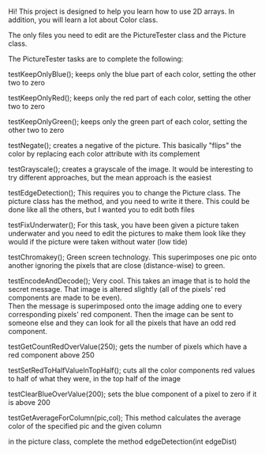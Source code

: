 Hi!
This project is designed to help you learn how to use 2D arrays.  In addition, you will learn a lot about Color class.

The only files you need to edit are the PictureTester class and the Picture class.

The PictureTester tasks are to complete the following:

testKeepOnlyBlue();
keeps only the blue part of each color, setting the other two to zero

testKeepOnlyRed();
keeps only the red part of each color, setting the other two to zero

testKeepOnlyGreen();
keeps only the green part of each color, setting the other two to zero

testNegate();
creates a negative of the picture.  This basically "flips" the color by replacing
each color attribute with its complement

testGrayscale();
creates a grayscale of the image. It would be interesting to try different approaches, but the mean approach is the easiest

testEdgeDetection();
This requires you to change the Picture class.  The picture class has the method, and you need to write it there.  This could
be done like all the others, but I wanted you to edit both files

testFixUnderwater();
For this task, you have been given a picture taken underwater and you need to edit the pictures to make them look like they would
if the picture were taken without water (low tide)

testChromakey();
Green screen technology.  This superimposes one pic onto another ignoring the pixels that are close (distance-wise) to green.

testEncodeAndDecode(); 
Very cool.  This takes an image that is to hold the secret message.  That image is altered slightly (all of the pixels' red components are made to be even).  
Then the message is superimposed onto the image adding one to every corresponding pixels' red component.  Then the image can be sent to someone else
and they can look for all the pixels that have an odd red component.

testGetCountRedOverValue(250);
gets the number of pixels which have a red component above 250

testSetRedToHalfValueInTopHalf();
cuts all the color components red values to half of what they were, in the top half of the image

testClearBlueOverValue(200);
sets the blue component of a pixel to zero if it is above 200

testGetAverageForColumn(pic,col);
This method calculates the average color of the specified pic and the given column

in the picture class, complete the method
edgeDetection(int edgeDist)